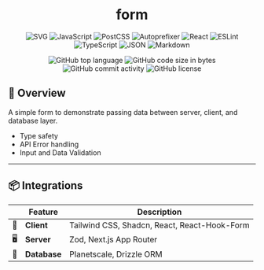 <div align="center">
<h1 align="center">
<br>form
</h1>

<p align="center">
<img src="https://img.shields.io/badge/SVG-FFB13B.svg?style&logo=SVG&logoColor=black" alt="SVG" />
<img src="https://img.shields.io/badge/JavaScript-F7DF1E.svg?style&logo=JavaScript&logoColor=black" alt="JavaScript" />
<img src="https://img.shields.io/badge/PostCSS-DD3A0A.svg?style&logo=PostCSS&logoColor=white" alt="PostCSS" />
<img src="https://img.shields.io/badge/Autoprefixer-DD3735.svg?style&logo=Autoprefixer&logoColor=white" alt="Autoprefixer" />
<img src="https://img.shields.io/badge/React-61DAFB.svg?style&logo=React&logoColor=black" alt="React" />

<img src="https://img.shields.io/badge/ESLint-4B32C3.svg?style&logo=ESLint&logoColor=white" alt="ESLint" />
<img src="https://img.shields.io/badge/TypeScript-3178C6.svg?style&logo=TypeScript&logoColor=white" alt="TypeScript" />
<img src="https://img.shields.io/badge/JSON-000000.svg?style&logo=JSON&logoColor=white" alt="JSON" />
<img src="https://img.shields.io/badge/Markdown-000000.svg?style&logo=Markdown&logoColor=white" alt="Markdown" />
</p>
<img src="https://img.shields.io/github/languages/top/Gucci-Slides/form?style&color=5D6D7E" alt="GitHub top language" />
<img src="https://img.shields.io/github/languages/code-size/Gucci-Slides/form?style&color=5D6D7E" alt="GitHub code size in bytes" />
<img src="https://img.shields.io/github/commit-activity/m/Gucci-Slides/form?style&color=5D6D7E" alt="GitHub commit activity" />
<img src="https://img.shields.io/github/license/Gucci-Slides/form?style&color=5D6D7E" alt="GitHub license" />
</div>


## 📍 Overview

A simple form to demonstrate passing data between server, client, and database layer.
-  Type safety
-  API Error handling 
-  Input and Data Validation

---

## 📦 Integrations

|     | Feature             | Description                                                                                                                                                                                                                                                                                                                                                                                                                    |
| --- | ------------------- | ------------------------------------------------------------------------------------------------------------------------------------------------------------------------------------------------------------------------------------------------------------------------------------------------------------------------------------------------------------------------------------------------------------------------------ |
| 💬  | **Client**    | Tailwind CSS, Shadcn, React, React-Hook-Form               |
| 🖥  | **Server**    | Zod, Next.js App Router              |
| 💽  | **Database**    | Planetscale, Drizzle ORM               |    


